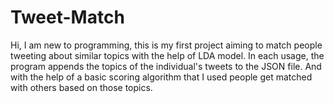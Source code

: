 # Tweet-Match
Hi, I am new to programming, this is my first project aiming to match people tweeting about similar topics with the help of LDA model. In each usage, the program appends the topics of the individual's tweets to the JSON file. And with the help of a basic scoring algorithm that I used people get matched with others based on those topics. 
